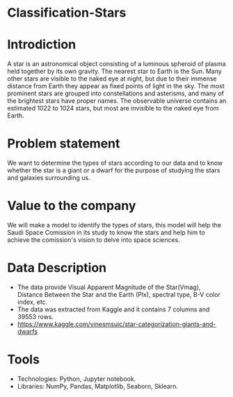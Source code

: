 # Classification-Stars

# Introdiction
A star is an astronomical object consisting of a luminous spheroid of plasma held together by its own gravity. The nearest star to Earth is the Sun. Many other stars are visible to the naked eye at night, but due to their immense distance from Earth they appear as fixed points of light in the sky. The most prominent stars are grouped into constellations and asterisms, and many of the brightest stars have proper names. The observable universe contains an estimated 1022 to 1024 stars, but most are invisible to the naked eye from Earth.

# Problem statement
We want to determine the types of stars according to our data and to know whether the star is a giant or a dwarf for the purpose of studying the stars and galaxies surrounding us.

# Value to the company
We will make a model to identify the types of stars, this model will help the Saudi Space Comission in its study to know the stars and help him to achieve the comission's vision to delve into space sciences.
# Data Description
* The data provide Visual Apparent Magnitude of the Star(Vmag), Distance Between the Star and the Earth (Plx), spectral type, B-V color index, etc.
* The data was extracted from Kaggle and it contains 7 columns and 39553 rows.
* https://www.kaggle.com/vinesmsuic/star-categorization-giants-and-dwarfs

# Tools
* Technologies: Python, Jupyter notebook.
* Libraries: NumPy, Pandas, Matplotlib, Seaborn, Sklearn.
